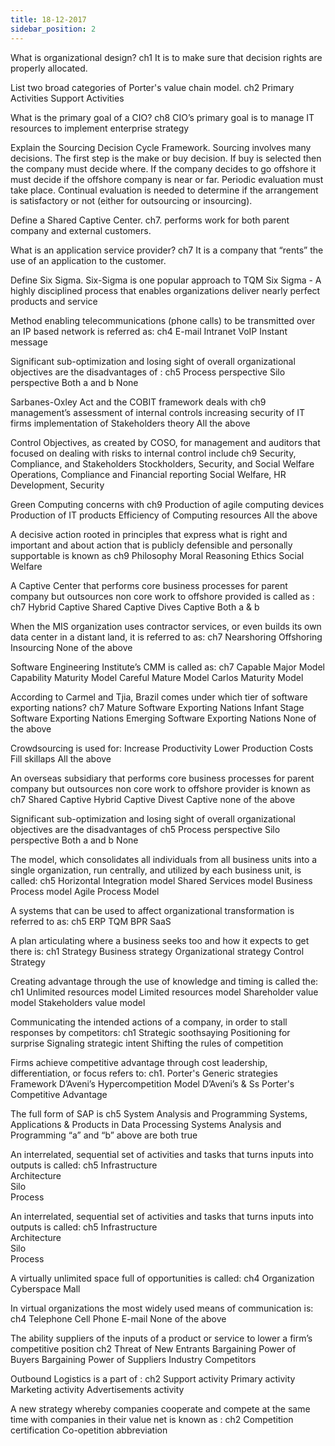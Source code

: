 ```yaml
---
title: 18-12-2017
sidebar_position: 2
---
```


What is organizational design? ch1
It is to make sure that decision rights are properly allocated.

List two broad categories of Porter's value chain model. ch2
Primary Activities
Support Activities

What is the primary goal of a CIO? ch8
CIO’s primary goal is to manage IT resources to implement enterprise strategy

Explain the Sourcing Decision Cycle Framework.
Sourcing involves many decisions.
The first step is the make or buy decision.
If buy is selected then the company must decide where.
If the company decides to go offshore it must decide if the offshore company is near or far.
Periodic evaluation must take place.
Continual evaluation is needed to determine if the arrangement is satisfactory or not (either for outsourcing or insourcing).

Define a Shared Captive Center. ch7.
performs work for both parent company and external customers.

What is an application service provider? ch7
It is a company that “rents” the use of an application to the customer.

Define Six Sigma. 
Six-Sigma is one popular approach to TQM
Six Sigma - A highly disciplined process that enables organizations deliver nearly perfect products and service

Method enabling telecommunications (phone calls) to be transmitted over an IP based network is referred as: ch4
E-mail
Intranet
VoIP
Instant message

Significant sub-optimization and losing sight of overall organizational objectives are the disadvantages of : ch5
Process perspective
Silo perspective
Both a and b
None

Sarbanes-Oxley Act and the COBIT framework deals with  ch9
management’s assessment of internal controls
increasing security of IT firms
implementation of Stakeholders theory
All the above

Control Objectives, as created by COSO, for management and auditors that focused on dealing with risks to internal control include   ch9
Security, Compliance, and Stakeholders
Stockholders, Security, and Social Welfare
Operations, Compliance and Financial reporting
Social Welfare, HR Development, Security

Green Computing concerns with  ch9
Production of agile computing devices
Production of IT products
Efficiency of Computing resources
All the above

A decisive action rooted in principles that express what is right and important and about action that is publicly defensible and personally supportable is known as ch9
Philosophy
Moral Reasoning
Ethics
Social Welfare

A Captive Center that performs core business processes for parent company but outsources non core work to offshore provided is called as : ch7
Hybrid Captive
Shared  Captive
Dives Captive
Both a & b 

When the MIS organization uses contractor services, or even builds its own data center in a distant land, it is referred to as:  ch7
Nearshoring
Offshoring
Insourcing
None of the above

Software Engineering Institute’s CMM is called as: ch7
Capable Major Model
Capability Maturity Model 
Careful Mature Model
Carlos Maturity Model

According to Carmel and Tjia, Brazil comes under which tier of software exporting nations? ch7
Mature Software Exporting Nations
Infant Stage Software Exporting Nations
Emerging Software Exporting Nations
None of the above

Crowdsourcing is used for:
Increase Productivity
Lower Production Costs
Fill skillaps
All the above

An overseas subsidiary that performs core business processes for parent company but outsources non core work to offshore provider is known as ch7
Shared Captive
Hybrid Captive
Divest Captive
none of the above

Significant sub-optimization and losing sight of overall organizational objectives are the disadvantages of  ch5
Process perspective
Silo perspective
Both a and b
None

The model, which consolidates all individuals from all business units into a single organization, run centrally, and utilized by each business unit, is called: ch5
Horizontal Integration model
Shared Services model
Business Process model
Agile Process Model

A systems that can be used to affect organizational transformation is referred to as: ch5
ERP
TQM
BPR
SaaS

A plan articulating where a business seeks too and how it expects to get there is: ch1
Strategy
Business strategy
Organizational strategy
Control Strategy

Creating advantage through the use of knowledge and timing is called the: ch1
Unlimited resources model
Limited resources model
Shareholder value model
Stakeholders value model

Communicating the intended actions of a company, in order to stall responses by competitors: ch1
Strategic soothsaying
Positioning for surprise
Signaling strategic intent
Shifting the rules of competition

Firms achieve competitive advantage through cost leadership, differentiation, or focus  refers to: ch1.
Porter's Generic strategies Framework
D’Aveni’s Hypercompetition Model
D’Aveni’s & Ss
Porter's Competitive Advantage

The full form of SAP is ch5
System Analysis and Programming
Systems, Applications & Products in Data Processing
Systems Analysis and Programming
“a” and “b” above are both true

An interrelated, sequential set of activities and tasks that turns inputs into outputs is called: ch5
Infrastructure  
Architecture  
Silo  
Process  

An interrelated, sequential set of activities and tasks that turns inputs into outputs is called: ch5
Infrastructure  
Architecture  
Silo  
Process  

A virtually unlimited space full of opportunities is called: ch4
Organization
Cyberspace
Mall

In virtual organizations the most widely used means of communication is: ch4
Telephone
Cell Phone
E-mail
None of the above

The ability suppliers of the inputs of a product or service to lower a firm’s competitive position ch2
Threat of New Entrants
Bargaining Power of Buyers
Bargaining Power of Suppliers
Industry Competitors 

Outbound Logistics is a part of : ch2
Support activity
Primary activity
Marketing activity
Advertisements activity

A new strategy whereby companies cooperate and compete at the same time with companies in their value net is known as : ch2
Competition
certification
Co-opetition
abbreviation